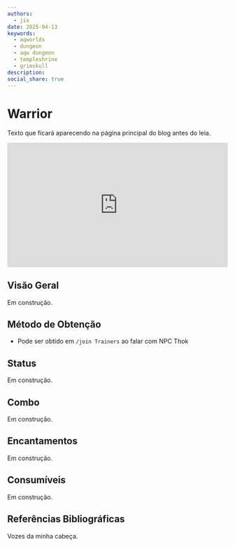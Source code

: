 ```yaml
---
authors:
  - jix
date: 2025-04-13
keywords:
  - aqworlds
  - dungeon
  - aqw dungeon
  - templeshrine
  - grimskull
description: 
social_share: true
---
```

# Warrior

Texto que ficará aparecendo na página principal do blog antes do leia.

<div style="position: relative; width: 100%; padding-bottom: 56.25%; height: 0; overflow: hidden;">
  <iframe 
    src="https://www.youtube.com/embed/odnEeNUaFgE?si=a1dJ5I76tmzFz_QH" 
    title="YouTube video player" 
    frameborder="0" 
    allow="accelerometer; autoplay; clipboard-write; encrypted-media; gyroscope; picture-in-picture; web-share" 
    referrerpolicy="strict-origin-when-cross-origin" 
    allowfullscreen 
    style="position: absolute; top: 0; left: 0; width: 100%; height: 100%;"
  ></iframe>
</div>

## Visão Geral

Em construção.

## Método de Obtenção

- Pode ser obtido em `/join Trainers` ao falar com NPC Thok 
## Status

Em construção.
## Combo

Em construção.
## Encantamentos

Em construção.
## Consumíveis

Em construção.

## Referências Bibliográficas
Vozes da minha cabeça.